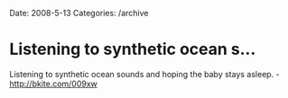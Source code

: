 Date: 2008-5-13
Categories: /archive

# Listening to synthetic ocean s...

Listening to synthetic ocean sounds and hoping the baby stays asleep.  - http://bkite.com/009xw
